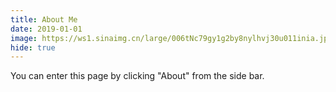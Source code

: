 ```yaml
---
title: About Me
date: 2019-01-01
image: https://ws1.sinaimg.cn/large/006tNc79gy1g2by8nylhvj30u011inia.jpg
hide: true
---
```


You can enter this page by clicking "About" from the side bar.
